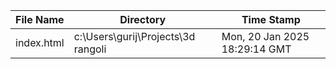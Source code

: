 | File Name | Directory | Time Stamp |
| --- | --- | --- |
| index.html | c:\Users\gurij\Projects\3d rangoli | Mon, 20 Jan 2025 18:29:14 GMT || index.html | c:\Users\gurij\Projects\3d rangoli | Mon, 20 Jan 2025 18:29:24 GMT || index.html | c:\Users\gurij\Projects\3d rangoli | Mon, 20 Jan 2025 18:29:34 GMT || index.html | c:\Users\gurij\Projects\3d rangoli | Mon, 20 Jan 2025 18:29:44 GMT || index.html | c:\Users\gurij\Projects\3d rangoli | Mon, 20 Jan 2025 18:29:54 GMT || index.html | c:\Users\gurij\Projects\3d rangoli | Mon, 20 Jan 2025 18:30:04 GMT || index.html | c:\Users\gurij\Projects\3d rangoli | Mon, 20 Jan 2025 18:30:14 GMT || index.html | c:\Users\gurij\Projects\3d rangoli | Mon, 20 Jan 2025 18:30:24 GMT |